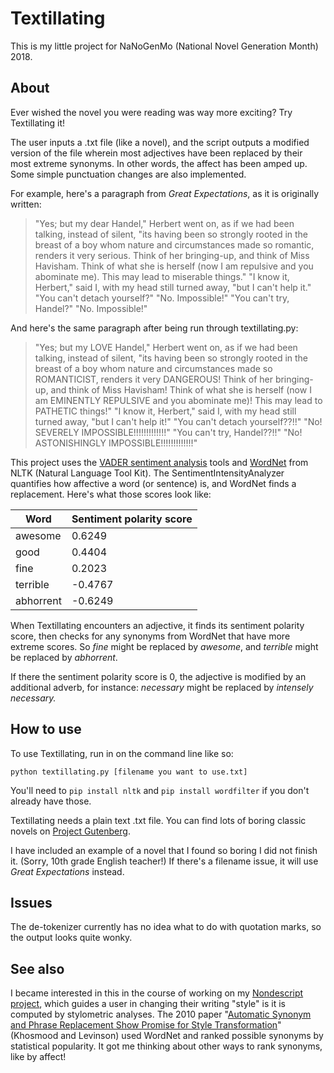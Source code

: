 # Textillating

This is my little project for NaNoGenMo (National Novel Generation Month) 2018.

## About 

Ever wished the novel you were reading was way more exciting? Try Textillating it! 

The user inputs a .txt file (like a novel), and the script outputs a modified version of the file wherein most adjectives have been replaced by their most extreme synonyms. In other words, the affect has been amped up. Some simple punctuation changes are also implemented.

For example, here's a paragraph from *Great Expectations*, as it is originally written:

>"Yes; but my dear Handel," Herbert went on, as if we had been talking, instead of silent, "its having been so strongly rooted in the breast of a boy whom nature and circumstances made so romantic, renders it very serious. Think of her bringing-up, and think of Miss Havisham. Think of what she is herself (now I am repulsive and you abominate me). This may lead to miserable things."  "I know it, Herbert," said I, with my head still turned away, "but I can't help it."  "You can't detach yourself?"  "No. Impossible!"  "You can't try, Handel?"  "No. Impossible!"

And here's the same paragraph after being run through textillating.py:

> "Yes; but my LOVE Handel," Herbert went on, as if we had been talking, instead of silent, "its having been so strongly rooted in the breast of a boy whom nature and circumstances made so ROMANTICIST, renders it very DANGEROUS! Think of her bringing-up, and think of Miss Havisham! Think of what she is herself (now I am EMINENTLY REPULSIVE and you abominate me)! This may lead to PATHETIC things!" "I know it, Herbert," said I, with my head still turned away, "but I can't help it!" "You can't detach yourself??!!" "No! SEVERELY IMPOSSIBLE!!!!!!!!!!!!!" "You can't try, Handel??!!" "No! ASTONISHINGLY IMPOSSIBLE!!!!!!!!!!!!!"

This project uses the [VADER sentiment analysis](http://www.nltk.org/howto/sentiment.html) tools and [WordNet](http://www.nltk.org/howto/wordnet.html) from NLTK (Natural Language Tool Kit). The SentimentIntensityAnalyzer quantifies how affective a word (or sentence) is, and WordNet finds a replacement. Here's what those scores look like:

Word | Sentiment polarity score 
--- | ---
awesome | 0.6249
good | 0.4404
fine | 0.2023
terrible | -0.4767
abhorrent | -0.6249

When Textillating encounters an adjective, it finds its sentiment polarity score, then checks for any synonyms from WordNet that have more extreme scores. So *fine* might be replaced by *awesome*, and *terrible* might be replaced by *abhorrent*. 

If there the sentiment polarity score is 0, the adjective is modified by an additional adverb, for instance: *necessary* might be replaced by *intensely necessary.* 

## How to use

To use Textillating, run in on the command line like so:

`python textillating.py [filename you want to use.txt]`

You'll need to `pip install nltk` and `pip install wordfilter` if you don't already have those.

Textillating needs a plain text .txt file. You can find lots of boring classic novels on [Project Gutenberg](http://www.gutenberg.org).

I have included an example of a novel that I found so boring I did not finish it. (Sorry, 10th grade English teacher!) If there's a filename issue, it will use *Great Expectations* instead. 

## Issues 

The de-tokenizer currently has no idea what to do with quotation marks, so the output looks quite wonky.

## See also 

I became interested in this in the course of working on my [Nondescript project](https://github.com/robincamille/nondescript), which guides a user in changing their writing "style" is it is computed by stylometric analyses. The 2010 paper "[Automatic Synonym and Phrase Replacement Show Promise for Style Transformation](https://ieeexplore.ieee.org/document/5708976)" (Khosmood and Levinson) used WordNet and ranked possible synonyms by statistical popularity. It got me thinking about other ways to rank synonyms, like by affect! 

